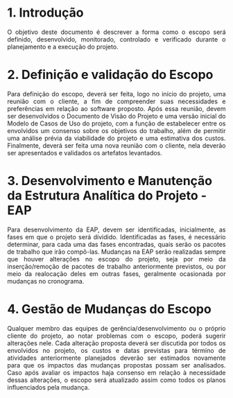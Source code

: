 # 1. Introdução

<p align="justify">O objetivo deste documento é descrever a forma como o escopo será definido, desenvolvido, monitorado, controlado e verificado durante o planejamento e a execução do projeto.</p>

# 2. Definição e validação do Escopo

<p align="justify">Para definição do escopo, deverá ser feita, logo no início do projeto, uma reunião com o cliente, a fim de compreender suas necessidades e preferências em relação ao software proposto. Após essa reunião, devem ser desenvolvidos o Documento de Visão do Projeto e uma versão inicial do Modelo de Casos de Uso do projeto, com a função de estabelecer entre os envolvidos um consenso sobre os objetivos do trabalho, além de permitir uma análise prévia da viabilidade do projeto e uma estimativa dos custos. Finalmente, deverá ser feita uma nova reunião com o cliente, nela deverão ser apresentados e validados os artefatos levantados.</p>

# 3. Desenvolvimento e Manutenção da Estrutura Analítica do Projeto - EAP

<p align="justify">Para desenvolvimento da EAP, devem ser identificadas, inicialmente, as fases em que o projeto será dividido. Identificadas as fases, é necessário determinar, para cada uma das fases encontradas, quais serão os pacotes de trabalho que irão compô-las. Mudanças na EAP serão realizadas sempre que houver alterações no escopo do projeto, seja por meio da inserção/remoção de pacotes de trabalho anteriormente previstos, ou por meio da realocação deles em outras fases, geralmente ocasionada por mudanças no cronograma.</p>


# 4. Gestão de Mudanças do Escopo

<p align="justify">Qualquer membro das equipes de gerência/desenvolvimento ou o próprio cliente do projeto, ao notar problemas com o escopo, poderá sugerir alterações nele. Cada alteração proposta deverá ser discutida por todos os envolvidos no projeto, os custos e datas previstas para término de atividades anteriormente planejados deverão ser estimados novamente para que os impactos das mudanças propostas possam ser analisados. Caso após avaliar os impactos haja consenso em relação à necessidade dessas alterações, o escopo será atualizado assim como todos os planos influenciados pela mudança.</p>


